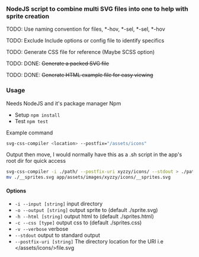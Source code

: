 ### NodeJS script to combine multi SVG files into one to help with sprite creation

TODO: Use naming convention for files, *-hov, *-sel, *-sel, *-hov

TODO: Exclude Include options or config file to identify specifics

TODO: Generate CSS file for reference (Maybe SCSS option)

TODO: DONE: ~~Generate a packed SVG file~~

TODO: DONE: ~~Generate HTML example file for easy viewing~~

### Usage

Needs NodeJS and it's package manager Npm

 - Setup `npm install`
 - Test `npm test`


Example command

```bash
svg-css-compiler <location> --postfix="/assets/icons"
```

Output then move, I would normally have this as a .sh script in the app's root dir for quick access
``` bash
svg-css-compiler -i ./path/ --postfix-uri xyzzy/icons/ --stdout > ./path/_sprites.scss
mv ./__sprites.svg app/assets/images/xyzzy/icons/__sprites.svg

```

#### Options

 - `-i --input [string]` input directory
 - `-o --output [string]` output sprite to (default ./sprite.svg)
 - `-h --html [string]` output html to (default ./sprites.html)
 - `-c --css [type]` output css to (default ./sprites.css)
 - `-v --verbose` verbose
 - `--stdout` output to standard output
 - `--postfix-uri [string]` The directory location for the URI i.e </assets/icons/>file.svg
